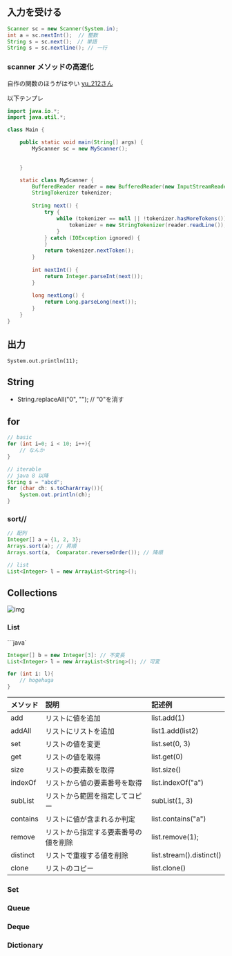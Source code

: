 ## 入力を受ける

```java
Scanner sc = new Scanner(System.in);
int a = sc.nextInt();  // 整数
String s = sc.next();　// 単語
String s = sc.nextline(); // 一行
```



### scanner メソッドの高速化

自作の関数のほうがはやい  [yu_212さん](<https://atcoder.jp/contests/abc141/submissions/7515988>)

以下テンプレ

```java
import java.io.*;
import java.util.*;

class Main {

    public static void main(String[] args) {
        MyScanner sc = new MyScanner();
        

    }

    static class MyScanner {
        BufferedReader reader = new BufferedReader(new InputStreamReader(System.in), 1 << 15);
        StringTokenizer tokenizer;
    
        String next() {
            try {
                while (tokenizer == null || !tokenizer.hasMoreTokens()) {
                    tokenizer = new StringTokenizer(reader.readLine());
                }
            } catch (IOException ignored) {
            }
            return tokenizer.nextToken();
        }
    
        int nextInt() {
            return Integer.parseInt(next());
        }
    
        long nextLong() {
            return Long.parseLong(next());
        }
    }
}
```



## 出力

`System.out.println(11);`



## String 

- String.replaceAll("0", ""); // "0"を消す



## for 

```java
// basic
for (int i=0; i < 10; i++){
    // なんか
}

// iterable
// java 8 以降
String s = "abcd";
for (char ch: s.toCharArray()){
    System.out.println(ch);
}


```



### sort//

```java
// 配列 
Integer[] a = {1, 2, 3};
Arrays.sort(a); // 昇順
Arrays.sort(a,  Comparator.reverseOrder()); // 降順

// list
List<Integer> l = new ArrayList<String>();


```



## Collections

![img](C:\Users\owner\Documents\GitHub\what-I-learn\java\atcoder.assets\list.png)



### List

```java`

```java
Integer[] b = new Integer[3]: // 不変長
List<Integer> l = new ArrayList<String>(); // 可変

for (int i: l){
    // hogehuga
}
```



| メソッド | 説明                                 | 記述例                   |
| :------- | :----------------------------------- | :----------------------- |
| add      | リストに値を追加                     | list.add(1)              |
| addAll   | リストにリストを追加                 | list1.add(list2)         |
| set      | リストの値を変更                     | list.set(0, 3)           |
| get      | リストの値を取得                     | list.get(0)              |
| size     | リストの要素数を取得                 | list.size()              |
| indexOf  | リストから値の要素番号を取得         | list.indexOf("a")        |
| subList  | リストから範囲を指定してコピー       | subList(1, 3)            |
| contains | リストに値が含まれるか判定           | list.contains("a")       |
| remove   | リストから指定する要素番号の値を削除 | list.remove(1);          |
| distinct | リストで重複する値を削除             | list.stream().distinct() |
| clone    | リストのコピー                       | list.clone()             |

### Set

### Queue

### Deque



### Dictionary